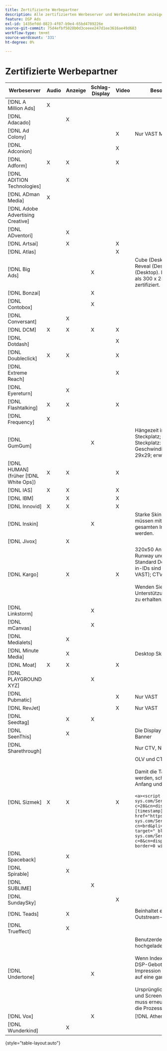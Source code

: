 ```yaml
---
title: Zertifizierte Werbepartner
description: Alle zertifizierten Werbeserver und Werbeeinheiten anzeigen.
feature: DSP Ads
exl-id: 1435efdd-8823-4f07-b9e4-65bd4789226e
source-git-commit: 75d4efbf5028b0d3ceeee247d1ee3616ae49d683
workflow-type: tm+mt
source-wordcount: '331'
ht-degree: 0%

---
```


# Zertifizierte Werbepartner

| Werbeserver | Audio | Anzeige | Schlag-Display | Video | Besondere Anforderungen und Hinweise |
| --- | --- | --- | --- | --- | --- |
| [!DNL A Million Ads] | X | | | | |
| [!DNL Adacado] | | X | | | |
| [!DNL Ad Colony] | | | | X | Nur VAST Mobile |
| [!DNL Adconion] | | | | X | |
| [!DNL Adform] | X | X | | X | |
| [!DNL ADITION Technologies] | | X | | | |
| [!DNL ADman Media] | X | | | | |
| [!DNL Adobe Advertising Creative] | | | | | |
| [!DNL ADventori] | | X | | | |
| [!DNL Artsai] | | X | | X | |
| [!DNL Atlas] | | | | X | |
| [!DNL Big Ads] | | | X | | Cube (Desktop), Cube (Mobile), Karten (Desktop), Big Reveal (Desktop), Cine-Cube (Desktop), Kinematik (Desktop). Richten Sie alle diese Anzeigentypen in DSP als 300 x 250 ein. Nur über [!DNL Magnite DV+] zertifiziert. |
| [!DNL Bonzai] | | | X | | |
| [!DNL Contobox] | | | X | | |
| [!DNL Conversant] | | X | | | |
| [!DNL DCM] | X | X | X | X | |
| [!DNL Dotdash] | | | | X | |
| [!DNL Doubleclick] | X | X | | X | |
| [!DNL Extreme Reach] | | | | X | |
| [!DNL Eyereturn] | | X | | | |
| [!DNL Flashtalking] | X | X | | X | |
| [!DNL Frequency] | X | | | | |
| [!DNL GumGum] | | | X | | Hängezeit im Steckplatz: 21x21; Hängezeit im Steckplatz; Mobilvideo: 22x22; Hängezeit im Steckplatz: 24x24; Hoverboard im Steckplatz: 25x25; Geschwindigkeit im Steckplatz: 26x26; Super Skin: 29x29; erweiterbare Ecke im Bildschirm: 20x20 |
| [!DNL HUMAN] (früher [!DNL White Ops]) | X | X | | X | |
| [!DNL IAS] | X | X | | X | |
| [!DNL IBM] | | X | | X | |
| [!DNL Innovid] | X | X | | X | |
| [!DNL Inskin] | | | X | | Starke Skins (einschließlich Cavai Conversational Ads) müssen mit einer Display-Deal-ID von 180 x 150 im gesamten Inskin-Inventarnetzwerk bereitgestellt werden. |
| [!DNL Jivox] | | X | | | |
| [!DNL Kargo] | | X | | X | 320x50 Anker, BYOC, Hover, Breakout, Breakaway, Runway und Sidekick; 300x250 Outstream, HighRise; Standard Desktop Display (spezielle Anzeigen-Plug-in-IDs sind nicht erforderlich); Video Anchor (nur VAST); CTV über [!DNL Pubmatic]</br></br>Wenden Sie sich an Ihr Adobe Account Team, um Unterstützung beim Einrichten von Anzeigeneinheiten zu erhalten. |
| [!DNL Linkstorm] | | | X | | |
| [!DNL mCanvas] | | | X | | |
| [!DNL Medialets] | | X | | | |
| [!DNL Minute Media] | | X | | | Desktop Skin (970x250) |
| [!DNL Moat] | X | X | | X | |
| [!DNL PLAYGROUND XYZ] | | | X | | |
| [!DNL Pubmatic] | | | | X | Nur VAST |
| [!DNL RevJet] | | | | X | Nur VAST |
| [!DNL Seedtag] | | X | X | | |
| [!DNL SeenThis] | | X | | | Die Display-Zertifizierung umfasst Video-Tags für Banner |
| [!DNL Sharethrough] | | | | | Nur CTV, Native und Outstream |
| [!DNL Sizmek] | X | X | | X | OLV und CTV</br></br> Damit die Tags in der Benutzeroberfläche gerendert werden, schließen Sie das Tag in `<a>` Tags ein (am Anfang und am Ende). Siehe Beispiel-Tag unten:</br></br>`<a><script src="https://bs.serving-sys.com/Serving/adServer.bs?c=28&cn=display&pli=1074570064&w=900&h=550&ord=[timestamp]&ifrm=-1&z=0"></script> <noscript> <a href="https://bs.serving-sys.com/Serving/adServer.bs?cn=brd&pli=1074570064&Page=&Pos=-602368150" target="_blank"> <img src="https://bs.serving-sys.com/Serving/adServer.bs?c=8&cn=display&pli=1074570064&Page=&Pos=-602368150" border=0 width=900 height=550></a> </noscript><a>` |
| [!DNL Spaceback] | | X | | | |
| [!DNL Spirable] | | X | | | |
| [!DNL SUBLIME] | | | X | | |
| [!DNL SundaySky] | | | | X | |
| [!DNL Teads] | | X | | | Beinhaltet eine native Anzeige. VPAID wird im Outstream-Inventar nicht unterstützt. |
| [!DNL Trueffect] | | X | | | |
| [!DNL Undertone] | | | X | | Benutzerdefinierte Page-Grabber-Anzeigeneinheit, hochgeladen als 180x150 in DSP</br></br>Wenn Index Exchange eine 180x150-Auktion und DSP-Gebote auf der Auktion durchläuft und eine Impression bereitstellt, erweitert sich das Kreativteam auf eine ganzseitige Display-Anzeige.</br></br>Ursprünglich für Page Grabber, Expandable Adhäsion und Screen Shift-Anzeigen-Einheiten zertifiziert. Dies muss erneut zertifiziert werden, wobei die Schritte für die Prozesse markiert werden müssen. |
| [!DNL Vox] | | | X | | [!DNL Athena] Werbeeinheiten |
| [!DNL Wunderkind] | | X | | | |

{style="table-layout:auto"}
